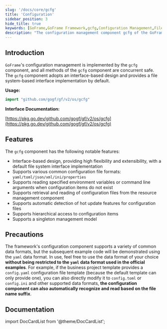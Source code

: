 ```yaml
---
slug: '/docs/core/gcfg'
title: 'Configuration'
sidebar_position: 3
hide_title: true
keywords: [GoFrame,GoFrame Framework,gcfg,Configuration Management,File System Interface,Configuration File Format,Environment Variables,Command Line Arguments,Hot Update Feature,Singleton Management Model]
description: "The configuration management component gcfg of the GoFrame framework, which supports concurrent safe operations, provides a file system interface implementation, supports various configuration file formats such as yaml, toml, json, etc., and allows reading environment variables or command line arguments when configuration items are missing, with features such as automatic detection of configuration file hot updates and singleton management."
---
```


## Introduction

`GoFrame`'s configuration management is implemented by the `gcfg` component, and all methods of the `gcfg` component are concurrent safe. The `gcfg` component adopts an interface-based design and provides a file system-based interface implementation by default.

**Usage:**

```go
import "github.com/gogf/gf/v2/os/gcfg"
```

**Interface Documentation:**

[https://pkg.go.dev/github.com/gogf/gf/v2/os/gcfg](https://pkg.go.dev/github.com/gogf/gf/v2/os/gcfg)

## Features

The `gcfg` component has the following notable features:

- Interface-based design, providing high flexibility and extensibility, with a default file system interface implementation
- Supports various common configuration file formats: `yaml/toml/json/xml/ini/properties`
- Supports reading specified environment variables or command line arguments when configuration items do not exist
- Supports retrieval and reading of configuration files from the resource management component
- Supports automatic detection of hot update features for configuration files
- Supports hierarchical access to configuration items
- Supports a singleton management model

## Precautions

The framework's configuration component supports a variety of common data formats, but the subsequent example code will be demonstrated using the `yaml` data format. In use, feel free to use the data format of your choice **without being restricted to the `yaml` data format used in the official examples**. For example, if the business project template provides a `config.yaml` configuration file template (because the default template can only provide one), you can also directly modify it to `config.toml` or `config.ini` and other supported data formats, **the configuration component can also automatically recognize and read based on the file name suffix**.

## Documentation
import DocCardList from '@theme/DocCardList';

<DocCardList />